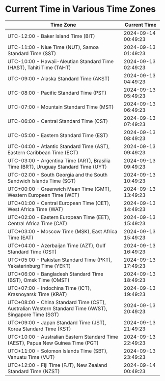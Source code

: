 # Current Time in Various Time Zones

| Time Zone | Current Time |
|-----------|--------------|
| UTC-12:00 - Baker Island Time (BIT) | 2024-09-14 00:49:23 |
| UTC-11:00 - Niue Time (NUT), Samoa Standard Time (SST) | 2024-09-13 01:49:23 |
| UTC-10:00 - Hawaii-Aleutian Standard Time (HAST), Tahiti Time (TAHT) | 2024-09-13 02:49:23 |
| UTC-09:00 - Alaska Standard Time (AKST) | 2024-09-13 04:49:23 |
| UTC-08:00 - Pacific Standard Time (PST) | 2024-09-13 05:49:23 |
| UTC-07:00 - Mountain Standard Time (MST) | 2024-09-13 06:49:23 |
| UTC-06:00 - Central Standard Time (CST) | 2024-09-13 07:49:23 |
| UTC-05:00 - Eastern Standard Time (EST) | 2024-09-13 08:49:23 |
| UTC-04:00 - Atlantic Standard Time (AST), Eastern Caribbean Time (ECT) | 2024-09-13 09:49:23 |
| UTC-03:00 - Argentina Time (ART), Brasília Time (BRT), Uruguay Standard Time (UYT) | 2024-09-13 09:49:23 |
| UTC-02:00 - South Georgia and the South Sandwich Islands Time (SGT) | 2024-09-13 10:49:23 |
| UTC±00:00 - Greenwich Mean Time (GMT), Western European Time (WET) | 2024-09-13 13:49:23 |
| UTC+01:00 - Central European Time (CET), West Africa Time (WAT) | 2024-09-13 14:49:23 |
| UTC+02:00 - Eastern European Time (EET), Central Africa Time (CAT) | 2024-09-13 15:49:23 |
| UTC+03:00 - Moscow Time (MSK), East Africa Time (EAT) | 2024-09-13 15:49:23 |
| UTC+04:00 - Azerbaijan Time (AZT), Gulf Standard Time (GST) | 2024-09-13 16:49:23 |
| UTC+05:00 - Pakistan Standard Time (PKT), Yekaterinburg Time (YEKT) | 2024-09-13 17:49:23 |
| UTC+06:00 - Bangladesh Standard Time (BST), Omsk Time (OMST) | 2024-09-13 18:49:23 |
| UTC+07:00 - Indochina Time (ICT), Krasnoyarsk Time (KRAT) | 2024-09-13 19:49:23 |
| UTC+08:00 - China Standard Time (CST), Australian Western Standard Time (AWST), Singapore Time (SGT) | 2024-09-13 20:49:23 |
| UTC+09:00 - Japan Standard Time (JST), Korea Standard Time (KST) | 2024-09-13 21:49:23 |
| UTC+10:00 - Australian Eastern Standard Time (AEST), Papua New Guinea Time (PGT) | 2024-09-13 22:49:23 |
| UTC+11:00 - Solomon Islands Time (SBT), Vanuatu Time (VUT) | 2024-09-13 23:49:23 |
| UTC+12:00 - Fiji Time (FJT), New Zealand Standard Time (NZST) | 2024-09-14 00:49:23 |
